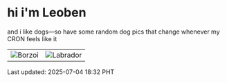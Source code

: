 # hi i'm Leoben

and i like dogs—so have some random dog pics that change whenever my CRON feels like it

|  |  |
|--------|----------|
| ![Borzoi](https://random-dog-vercel.vercel.app/api/random-borzoi?v=1751625167) | ![Labrador](https://random-dog-vercel.vercel.app/api/random-labrador?v=1751625167) |

Last updated: 2025-07-04 18:32 PHT
